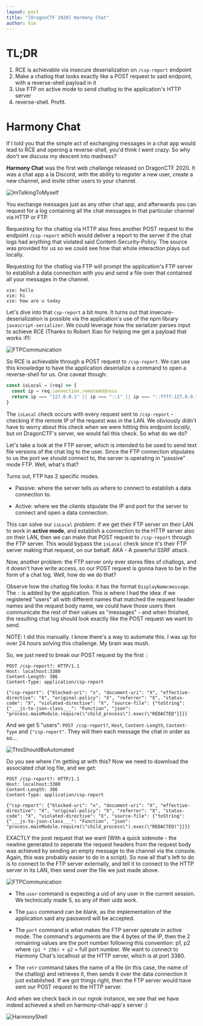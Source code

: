 ```yaml
---
layout: post
title: "[DragonCTF 2020] Harmony Chat"
author: Vie
---
```


# TL;DR
1. RCE is achievable via insecure deserialization on ``/csp-report`` endpoint
2. Make a chatlog that looks exactly like a POST request to said endpoint, with a reverse-shell payload in it 
3. Use FTP on active mode to send chatlog to the application's HTTP server
4. reverse-shell. Profit. 


# Harmony Chat
If I told you that the simple act of exchanging messages in a chat app would lead to RCE and opening a reverse-shell, you'd think I went crazy. So why don't we discuss my descent into madness?

**Harmony Chat** was the first web challenge released on DragonCTF 2020. It was a chat app a la Discord, with the ability to register a new user, create a new channel, and invite other users to your channel.

![ImTalkingToMyself](/assets/images/dragonctf2020/harmonychat/harmonychatlogexample.png) 

You exchange messages just as any other chat app, and afterwards you can request for a log containing all the chat messages in that particular channel via HTTP or FTP. 

Requesting for the chatlog via HTTP also fires another POST request to the endpoint ``/csp-report`` which would deliver a report to the server if the chat logs had anything that violated said Content-Security-Policy. The source was provided for us so we could see how that whole interaction plays out locally. 

Requesting for the chatlog via FTP will prompt the application's FTP server to establish a data connection with you and send a file over that contained all your messages in the channel. 

```
vie: hello
vie: hi
vie: how are u today
```


Let's dive into that ``csp-report`` a bit more. It turns out that insecure-deserialization is possible via the application's use of the npm library ``javascript-serializer``. We could leverage how the serializer parses input to achieve RCE (Thanks to Robert Xiao for helping me get a payload that works :P):

![FTPCommunication](/assets/images/dragonctf2020/harmonychat/harmonyconsolelog.png) 

So RCE is achievable through a POST request to ``/csp-report``. We can use this knowledge to have the application deserialize a command to open a reverse-shell for us. One caveat though: 

```js
const isLocal = (req) => {
  const ip = req.connection.remoteAddress
  return ip === "127.0.0.1" || ip === "::1" || ip === "::ffff:127.0.0.1"
}
```
The ``isLocal`` check occurs with every request sent to ``/csp-report`` - checking if the remote IP of the request was in the LAN. We obviously didn't have to worry about this check when we were hitting this endpoint _locally_, but on DragonCTF's server, we would fail this check. So what do we do? 

Let's take a look at the FTP server, which is intended to be used to send text file versions of the chat log to the user. Since the FTP connection stipulates to us the port we should connect to, the server is operating in "passive" mode FTP. Well, what's that? 

Turns out, FTP has 2 specific modes.

- Passive: where the server tells us where to connect to establish a data connection to.

- Active: where we the clients stipulate the IP and port for the server to connect and open a data connection. 

This can solve our ``isLocal`` problem: if we get their FTP server on their LAN to work in **active mode**, and establish a connection to the HTTP server also on their LAN, then we can make that POST request to ``/csp-report`` through the FTP server. This would bypass the ``isLocal`` check since it's their FTP server making that request, on our behalf. AKA - A powerful SSRF attack. 

Now, another problem: the FTP server only ever stores files of chatlogs, and it doesn't have write access, so our POST request is gonna have to be in the form of a chat log. Well, how do we do that? 

Observe how the chatlog file looks: it has the format ``DisplayName``:``message``. The ``:`` is added by the application. This is where I had the idea: if we registered "users" all with different names that matched the request header names and the request body name, we could have those users then communicate the rest of their values as "messages" - and when finished, the resulting chat log should look exactly like the POST request we want to send. 

NOTE: I did this manually. I know there's a way to automate this. I was up for over 24 hours solving this challenge. My brain was mush.

So, we just need to break our POST request by the first ``:``

```
POST /csp-report?: HTTP/1.1
Host: localhost:3380
Content-Length: 386
Content-Type: application/csp-report

{"csp-report": {"blocked-uri": "x", "document-uri": "X", "effective-directive": "X", "original-policy": "X", "referrer": "X", "status-code": "X", "violated-directive": "X", "source-file": {"toString": {"___js-to-json-class___": "Function", "json": "process.mainModule.require(\"child_process\").exec(\"REDACTED"}}}}
```

And we get 5 "users": ``POST /csp-report?``, ``Host``, ``Content-Length``, ``Content-Type`` and ``{"csp-report"``. They will then each message the chat in order as so... 

![ThisShouldBeAutomated](/assets/images/dragonctf2020/harmonychat/chatlogsPOST.png) 


Do you see where I'm getting at with this? Now we need to download the associated chat log file, and we get:

```
POST /csp-report?: HTTP/1.1
Host: localhost:3380
Content-Length: 386
Content-Type: application/csp-report

{"csp-report": {"blocked-uri": "x", "document-uri": "X", "effective-directive": "X", "original-policy": "X", "referrer": "X", "status-code": "X", "violated-directive": "X", "source-file": {"toString": {"___js-to-json-class___": "Function", "json": "process.mainModule.require(\"child_process\").exec(\"REDACTED)"}}}}
```

EXACTLY the post request that we want (With a quick sidenote - the newline generated to seperate the request headers from the request body was achieved by sending an empty message to the channel via the console. Again, this was probably easier to do in a script). So now all that's left to do is to connect to the FTP server externally, and tell it to connect to the HTTP server in its LAN, then send over the file we just made above. 

![FTPCommunication](/assets/images/dragonctf2020/harmonychat/ftpcommunication.png) 

- The ``user`` command is expecting a uid of any user in the current session. We technically made 5, so any of their uids work.

- The ``pass`` command can be blank, as the implementation of the application said any password will be accepted. 

- The ``port`` command is what makes the FTP server operate in active mode. The command's arguments are the 4 bytes of the IP, then the 2 remaining values are the port number following this convention: p1, p2 where ``(p1 * 256) + p2`` = full port number. We want to connect to Harmony Chat's localhost at the HTTP server, which is at port 3380. 

- The ``retr`` command takes the name of a file (in this case, the name of the chatlog) and retrieves it, then sends it over the data connection it just established. If we got things right, then the FTP server would have sent our POST request to the HTTP server.

And when we check back in our ngrok instance, we see that we have indeed achieved a shell on harmony-chat-app's server :)

![HarmonyShell](/assets/images/dragonctf2020/harmonychat/harmonyshell.png) 
